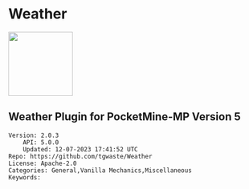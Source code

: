 # Weather
<img src="https://raw.githubusercontent.com/tgwaste/Weather/b6dee7e196783f5624965a492bd3df72936dfd19/icon.png" width="128" height="128" />

## Weather Plugin for PocketMine-MP Version 5
```properties
Version: 2.0.3
    API: 5.0.0
    Updated: 12-07-2023 17:41:52 UTC
Repo: https://github.com/tgwaste/Weather
License: Apache-2.0
Categories: General,Vanilla Mechanics,Miscellaneous
Keywords: 
```